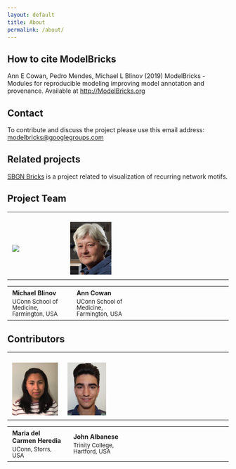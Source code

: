 ```yaml
---
layout: default
title: About
permalink: /about/
---
```



## How to cite ModelBricks

Ann E Cowan, Pedro Mendes, Michael L Blinov (2019) ModelBricks - Modules for reproducible modeling improving model annotation and provenance. Available at http://ModelBricks.org


## Contact

To contribute and discuss the project please use this email address: [modelbricks@googlegroups.com](mailto:modelbricks@googlegroups.com)  

## Related projects

[SBGN Bricks](http://sbgnbricks.org) is a project related to visualization of recurring network motifs.

## Project Team

<table>
<tr>
<td style="width: 200px;"><p style="margin:4px;"><br /><img src="/images/team/MichaelBlinov.jpg" height="120"/></p></td>
<td style="width: 200px;"><p style="margin:4px;"><br /><img src="/images/team/ann.png" height="120"/></p></td>
<td style="width: 200px;"><p style="margin:4px;"> </p></td>
<td style="width: 200px;"><p style="margin:4px;"> </p></td>
</tr>
</table>

<table>
<tr>
<td style="width: 200px;"><p style="margin:4px;"><strong>Michael Blinov</strong></p><p style="margin:4px; line-height:100%;"><font size="2">UConn School of Medicine, Farmington, USA</font></p></td>
<td style="width: 200px;"><p style="margin:4px;"><strong>Ann Cowan</strong></p><p style="margin:4px; line-height:100%;"><font size="2">UConn School of Medicine, Farmington, USA</font></p></td>
<td style="width: 200px;"><p style="margin:4px;"> </p></td>
<td style="width: 200px;"><p style="margin:4px;"> </p></td>
</tr>
</table>

## Contributors

<table>
<tr>
<td style="width: 200px;"><p style="margin:4px;"><br /><img src="/images/team/MariaHeredia.jpg" height="120"/></p></td>
<td style="width: 200px;"><p style="margin:4px;"><br /><img src="/images/team/JackAlbanese.png" height="120"/></p></td>
<td style="width: 200px;"><p style="margin:4px;"> </p></td>
 <td style="width: 200px;"><p style="margin:4px;"> </p></td>
</tr>
</table>

<table>
<tr>
<td style="width: 200px;"><p style="margin:4px;"><strong>Maria del Carmen Heredia</strong></p><p style="margin:4px; line-height:100%;"><font size="2">UConn, Storrs, USA</font></p></td>
<td style="width: 200px;"><p style="margin:4px;"><strong>John Albanese</strong></p><p style="margin:4px; line-height:100%;"><font size="2">Trinity College, <br /> Hartford, USA</font></p></td>
  <td style="width: 200px;"><p style="margin:4px;"> </p></td>
  <td style="width: 200px;"><p style="margin:4px;"> </p></td>
</tr>
</table>


